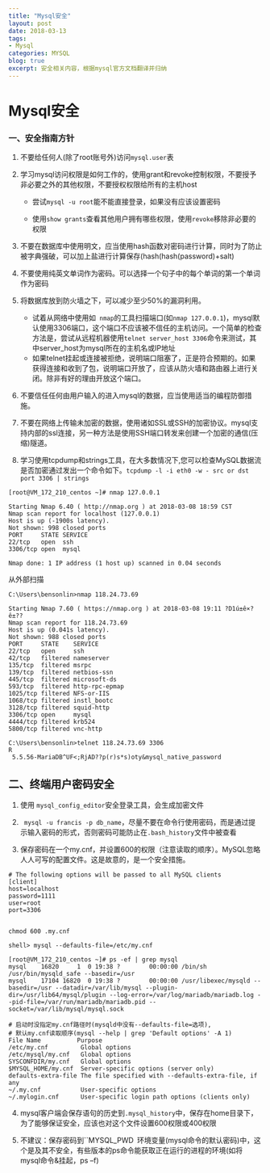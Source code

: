 ```yaml
---
title: "Mysql安全"
layout: post
date: 2018-03-13
tags:
- Mysql
categories: MYSQL
blog: true
excerpt: 安全相关内容，根据mysql官方文档翻译并归纳
---
```


# Mysql安全

### 一、安全指南方针

1. 不要给任何人(除了root账号外)访问`mysql.user`表
2. 学习mysql访问权限是如何工作的，使用grant和revoke控制权限，不要授予非必要之外的其他权限，不要授权权限给所有的主机host

   - 尝试`mysql -u root`能不能直接登录，如果没有应该设置密码

   - 使用`show grants`查看其他用户拥有哪些权限，使用`revoke`移除非必要的权限
3. 不要在数据库中使用明文，应当使用hash函数对密码进行计算，同时为了防止被字典强破，可以加上盐进行计算保存(hash(hash(password)+salt)
4. 不要使用纯英文单词作为密码。可以选择一个句子中的每个单词的第一个单词作为密码
5. 将数据库放到防火墙之下，可以减少至少50%的漏洞利用。
   - 试着从网络中使用如`	nmap`的工具扫描端口(如`nmap 127.0.0.1`)，mysql默认使用3306端口，这个端口不应该被不信任的主机访问。一个简单的检查方法是，尝试从远程机器使用`telnet server_host 3306`命令来测试，其中server_host为mysql所在的主机名或IP地址
   - 如果telnet挂起或连接被拒绝，说明端口阻塞了，正是符合预期的。如果获得连接和收到了包，说明端口开放了，应该从防火墙和路由器上进行关闭。除非有好的理由开放这个端口。
6. 不要信任任何由用户输入的进入mysql的数据，应当使用适当的编程防御措施。
7. 不要在网络上传输未加密的数据，使用诸如SSL或SSH的加密协议。mysql支持内部的ssl连接，另一种方法是使用SSH端口转发来创建一个加密的通信(压缩)隧道。
8. 学习使用tcpdump和strings工具，在大多数情况下,您可以检查MySQL数据流是否加密通过发出一个命令如下。`tcpdump -l -i eth0 -w - src or dst port 3306 | strings`



```shell
[root@VM_172_210_centos ~]# nmap 127.0.0.1

Starting Nmap 6.40 ( http://nmap.org ) at 2018-03-08 18:59 CST
Nmap scan report for localhost (127.0.0.1)
Host is up (-1900s latency).
Not shown: 998 closed ports
PORT     STATE SERVICE
22/tcp   open  ssh
3306/tcp open  mysql

Nmap done: 1 IP address (1 host up) scanned in 0.04 seconds

```

从外部扫描

```shell
C:\Users\bensonlin>nmap 118.24.73.69

Starting Nmap 7.60 ( https://nmap.org ) at 2018-03-08 19:11 ?D1ú±ê×?ê±??
Nmap scan report for 118.24.73.69
Host is up (0.041s latency).
Not shown: 988 closed ports
PORT     STATE    SERVICE
22/tcp   open     ssh
42/tcp   filtered nameserver
135/tcp  filtered msrpc
139/tcp  filtered netbios-ssn
445/tcp  filtered microsoft-ds
593/tcp  filtered http-rpc-epmap
1025/tcp filtered NFS-or-IIS
1068/tcp filtered instl_bootc
3128/tcp filtered squid-http
3306/tcp open     mysql
4444/tcp filtered krb524
5800/tcp filtered vnc-http

C:\Users\bensonlin>telnet 118.24.73.69 3306
R
 5.5.56-MariaDB^UF<;RjAD??p(r)s*s)oty&mysql_native_password
```

## 二、终端用户密码安全

1. 使用 `mysql_config_editor`安全登录工具，会生成加密文件

2. ` mysql -u francis -p db_name`，尽量不要在命令行使用密码，而是通过提示输入密码的形式，否则密码可能防止在`.bash_history`文件中被查看

3. 保存密码在一个my.cnf，并设置600的权限（注意读取的顺序）。MySQL忽略人人可写的配置文件。这是故意的，是一个安全措施。

```shell
# The following options will be passed to all MySQL clients  
[client]  
host=localhost                                                                  
password=1111 
user=root   
port=3306  


chmod 600 .my.cnf

shell> mysql --defaults-file=/etc/my.cnf

[root@VM_172_210_centos ~]# ps -ef | grep mysql
mysql    16820     1  0 19:38 ?        00:00:00 /bin/sh /usr/bin/mysqld_safe --basedir=/usr
mysql    17104 16820  0 19:38 ?        00:00:00 /usr/libexec/mysqld --basedir=/usr --datadir=/var/lib/mysql --plugin-dir=/usr/lib64/mysql/plugin --log-error=/var/log/mariadb/mariadb.log --pid-file=/var/run/mariadb/mariadb.pid --socket=/var/lib/mysql/mysql.sock

# 启动时没指定my.cnf路径时(mysqld中没有--defaults-file=选项),
# 默认my.cnf读取顺序(mysql --help | grep 'Default options' -A 1)
File Name	       Purpose
/etc/my.cnf	        Global options
/etc/mysql/my.cnf	Global options
SYSCONFDIR/my.cnf	Global options
$MYSQL_HOME/my.cnf	Server-specific options (server only)
defaults-extra-file	The file specified with --defaults-extra-file, if any
~/.my.cnf	        User-specific options
~/.mylogin.cnf	    User-specific login path options (clients only)

```

   

4. mysql客户端会保存语句的历史到`.mysql_history`中，保存在home目录下，为了能够保证安全，应该也对这个文件设置600权限或400权限

5. 不建议：保存密码到``MYSQL_PWD` `环境变量(mysql命令的默认密码)中，这个是及其不安全，有些版本的ps命令能获取正在运行的进程的环境(如将mysql命令&挂起，ps –f)
